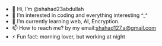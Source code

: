 - 👋 Hi, I’m @shahad23abdullah
- 👀 I’m interested in coding and everything interesting ^_^
- 🌱 I’m currently learning web, AI, Encryption.
- 📫 How to reach me? by my email:shahad127.a@gmail.com
- ⚡ Fun fact:   morning lover, but working at night 

<!---
shahad23abdullah/shahad23abdullah is a ✨ special ✨ repository because its `README.md` (this file) appears on your GitHub profile.
You can click the Preview link to take a look at your changes.
--->
